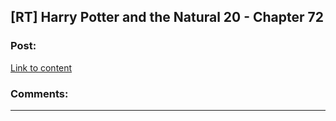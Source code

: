 ## [RT] Harry Potter and the Natural 20 - Chapter 72

### Post:

[Link to content]()

### Comments:

---

